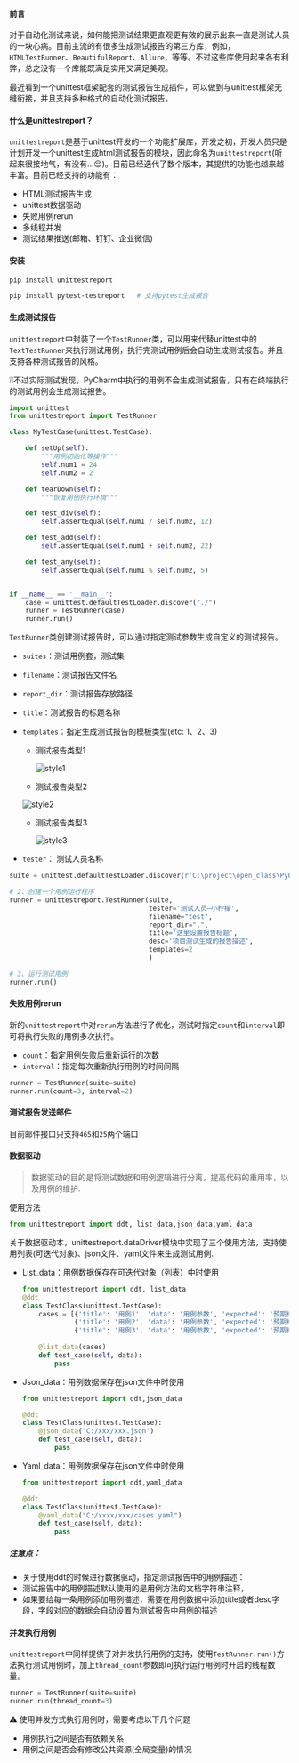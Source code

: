 #### 前言

对于自动化测试来说，如何能把测试结果更直观更有效的展示出来一直是测试人员的一块心病。目前主流的有很多生成测试报告的第三方库，例如，`HTMLTestRunner`、`BeautifulReport`、`Allure`，等等。不过这些库使用起来各有利弊，总之没有一个库能既满足实用又满足美观。

最近看到一个unittest框架配套的测试报告生成插件，可以做到与unittest框架无缝衔接，并且支持多种格式的自动化测试报告。



#### 什么是unittestreport？

`unittestreport`是基于unittest开发的一个功能扩展库，开发之初，开发人员只是计划开发一个unittest生成html测试报告的模块，因此命名为`unittestreport`(听起来很接地气，有没有...😌)。目前已经迭代了数个版本，其提供的功能也越来越丰富。目前已经支持的功能有：

- HTML测试报告生成
- unittest数据驱动
- 失败用例rerun
- 多线程并发
- 测试结果推送(邮箱、钉钉、企业微信)



#### 安装

```bash
pip install unittestreport

pip install pytest-testreport   # 支持pytest生成报告
```



#### 生成测试报告

`unittestreport`中封装了一个`TestRunner`类，可以用来代替unittest中的`TextTestRunner`来执行测试用例，执行完测试用例后会自动生成测试报告。并且支持各种测试报告的风格。

❕❕不过实际测试发现，PyCharm中执行的用例不会生成测试报告，只有在终端执行的测试用例会生成测试报告。

```python
import unittest
from unittestreport import TestRunner

class MyTestCase(unittest.TestCase):

    def setUp(self):
        """用例初始化等操作"""
        self.num1 = 24
        self.num2 = 2

    def tearDown(self):
        """恢复用例执行环境"""

    def test_div(self):
        self.assertEqual(self.num1 / self.num2, 12)

    def test_add(self):
        self.assertEqual(self.num1 + self.num2, 22)

    def test_any(self):
        self.assertEqual(self.num1 % self.num2, 5)


if __name__ == '__main__':
    case = unittest.defaultTestLoader.discover("./")
    runner = TestRunner(case)
    runner.run()
```

`TestRunner`类创建测试报告时，可以通过指定测试参数生成自定义的测试报告。

- `suites`：测试用例套，测试集

- `filename`：测试报告文件名

- `report_dir`：测试报告存放路径

- `title`：测试报告的标题名称

- `templates`：指定生成测试报告的模板类型(etc: 1、2、3)

  - 测试报告类型1

    ![style1](../img/%E6%B5%8B%E8%AF%95%E6%8A%A5%E5%91%8A%E6%A8%A1%E6%9D%BF%E7%B1%BB%E5%9E%8B1-6610536.png)

  -  测试报告类型2

    ![style2](../img/%E6%B5%8B%E8%AF%95%E6%8A%A5%E5%91%8A%E6%A8%A1%E6%9D%BF%E7%B1%BB%E5%9E%8B2-6610562.png)

  - 测试报告类型3

    ![style3](../img/%E6%B5%8B%E8%AF%95%E6%8A%A5%E5%91%8A%E6%A8%A1%E6%9D%BF%E7%B1%BB%E5%9E%8B3-6610580.png)

- `tester`： 测试人员名称

```python
suite = unittest.defaultTestLoader.discover(r'C:\project\open_class\Py0507\testcase')

# 2、创建一个用例运行程序
runner = unittestreport.TestRunner(suite,
                                   tester='测试人员—小柠檬',
                                   filename="test",
                                   report_dir=".",
                                   title='这里设置报告标题',
                                   desc='项目测试生成的报告描述',
                                   templates=2
                                   )

# 3、运行测试用例
runner.run()
```



#### 失败用例rerun

新的`unittestreport`中对`rerun`方法进行了优化，测试时指定`count`和`interval`即可将执行失败的用例多次执行。

- `count`：指定用例失败后重新运行的次数
- `interval`：指定每次重新执行用例的时间间隔

```python
runner = TestRunner(suite=suite)
runner.run(count=3, interval=2)
```



#### 测试报告发送邮件

目前邮件接口只支持`465`和`25`两个端口



#### 数据驱动

> 数据驱动的目的是将测试数据和用例逻辑进行分离，提高代码的重用率，以及用例的维护.

使用方法

```python
from unittestreport import ddt, list_data,json_data,yaml_data
```

关于数据驱动本，unittestreport.dataDriver模块中实现了三个使用方法，支持使用列表(可迭代对象)、json文件、yaml文件来生成测试用例.

- List_data：用例数据保存在可迭代对象（列表）中时使用

  ```python
  from unittestreport import ddt, list_data
  @ddt
  class TestClass(unittest.TestCase):
      cases = [{'title': '用例1', 'data': '用例参数', 'expected': '预期结果'}, 
               {'title': '用例2', 'data': '用例参数', 'expected': '预期结果'},
               {'title': '用例3', 'data': '用例参数', 'expected': '预期结果'}]
      
      @list_data(cases)
      def test_case(self, data):
          pass
  ```

- Json_data：用例数据保存在json文件中时使用

  ```python
  from unittestreport import ddt,json_data
  
  @ddt
  class TestClass(unittest.TestCase):
      @json_data('C:/xxx/xxx.json')
      def test_case(self, data):
          pass
  ```

- Yaml_data：用例数据保存在json文件中时使用

  ```python
  from unittestreport import ddt,yaml_data
  
  @ddt
  class TestClass(unittest.TestCase):
      @yaml_data("C:/xxxx/xxx/cases.yaml")
      def test_case(self, data):
          pass
  ```

##### 注意点：

* 关于使用ddt的时候进行数据驱动，指定测试报告中的用例描述：
* 测试报告中的用例描述默认使用的是用例方法的文档字符串注释，
* 如果要给每一条用例添加用例描述，需要在用例数据中添加title或者desc字段，字段对应的数据会自动设置为测试报告中用例的描述



#### 并发执行用例

`unittestreport`中同样提供了对并发执行用例的支持，使用`TestRunner.run()`方法执行测试用例时，加上`thread_count`参数即可执行运行用例时开启的线程数量。

```python
runner = TestRunner(suite=suite)
runner.run(thread_count=3)
```

:warning: 使用并发方式执行用例时，需要考虑以下几个问题

- 用例执行之间是否有依赖关系
- 用例之间是否会有修改公共资源(全局变量)的情况


